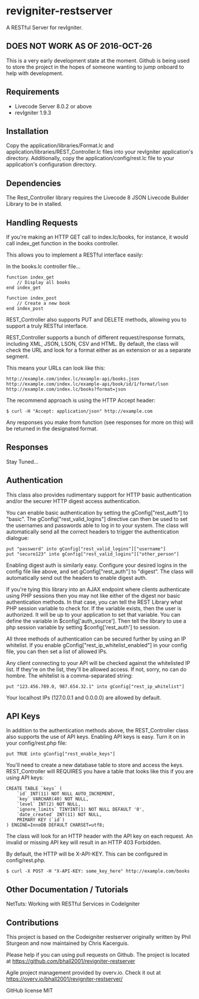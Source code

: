 # revigniter-restserver
A RESTful Server for revIgniter.

## DOES NOT WORK AS OF 2016-OCT-26
This is a very early development state at the moment. Github is being used to store the project in the hopes of someone wanting to jump onboard to help with development.

## Requirements
  * Livecode Server 8.0.2 or above
  * revIgniter 1.9.3


## Installation

Copy the application/libraries/Format.lc and application/libraries/REST_Controller.lc files into your revIgniter application's directory. Additionally, copy the application/config/rest.lc file to your application's configuration directory.

## Dependencies

The Rest_Controller library requires the Livecode 8 JSON Livecode Builder Library to be in stalled.

## Handling Requests

If you're making an HTTP GET call to index.lc/books, for instance, it would call index_get function in the books controller.

This allows you to implement a RESTful interface easily:

In the books.lc controller file...

```
function index_get
    // Display all books
end index_get

function index_post
    // Create a new book
end index_post
```

REST_Controller also supports PUT and DELETE methods, allowing you to support a truly RESTful interface.

REST_Controller supports a bunch of different request/response formats, including XML, JSON, LSON, CSV and HTML. By default, the class will check the URL and look for a format either as an extension or as a separate segment.

This means your URLs can look like this:

```
http://example.com/index.lc/example-api/books.json
http://example.com/index.lc/example-api/book/id/1/format/lson
http://example.com/index.lc/books?format=json
```

The recommend approach is using the HTTP Accept header:

```
$ curl -H "Accept: application/json" http://example.com
```
Any responses you make from function (see responses for more on this) will be returned in the designated format.

## Responses

Stay Tuned...

## Authentication

This class also provides rudimentary support for HTTP basic authentication and/or the securer HTTP digest access authentication.

You can enable basic authentication by setting the gConfig["rest_auth"] to "basic". The gConfig["rest_valid_logins"] directive can then be used to set the usernames and passwords able to log in to your system. The class will automatically send all the correct headers to trigger the authentication dialogue:
```
put "password" into gConfig["rest_valid_logins"]["username"]
put "secure123" into gConfig["rest_valid_logins"]["other_person"]
```
Enabling digest auth is similarly easy. Configure your desired logins in the config file like above, and set gConfig["rest_auth"] to "digest". The class will automatically send out the headers to enable digest auth.

If you're tying this library into an AJAX endpoint where clients authenticate using PHP sessions then you may not like either of the digest nor basic authentication methods. In that case, you can tell the REST Library what PHP session variable to check for. If the variable exists, then the user is authorized. It will be up to your application to set that variable. You can define the variable in $config['auth_source']. Then tell the library to use a php session variable by setting $config['rest_auth'] to session.

All three methods of authentication can be secured further by using an IP whitelist. If you enable gConfig["rest_ip_whitelist_enabled"] in your config file, you can then set a list of allowed IPs.

Any client connecting to your API will be checked against the whitelisted IP list. If they're on the list, they'll be allowed access. If not, sorry, no can do hombre. The whitelist is a comma-separated string:
```
put "123.456.789.0, 987.654.32.1" into gConfig["rest_ip_whitelist"]
```
Your localhost IPs (127.0.0.1 and 0.0.0.0) are allowed by default.

## API Keys

In addition to the authentication methods above, the REST_Controller class also supports the use of API keys. Enabling API keys is easy. Turn it on in your config/rest.php file:
```
put TRUE into gConfig["rest_enable_keys"]
```
You'll need to create a new database table to store and access the keys. REST_Controller will REQUIRES you have a table that looks like this if you are using API keys:
```
CREATE TABLE `keys` (
    `id` INT(11) NOT NULL AUTO_INCREMENT,
    `key` VARCHAR(40) NOT NULL,
    `level` INT(2) NOT NULL,
    `ignore_limits` TINYINT(1) NOT NULL DEFAULT '0',
    `date_created` INT(11) NOT NULL,
    PRIMARY KEY (`id`)
) ENGINE=InnoDB DEFAULT CHARSET=utf8;
```
The class will look for an HTTP header with the API key on each request. An invalid or missing API key will result in an HTTP 403 Forbidden.

By default, the HTTP will be X-API-KEY. This can be configured in config/rest.php.
```
$ curl -X POST -H "X-API-KEY: some_key_here" http://example.com/books
```
## Other Documentation / Tutorials

NetTuts: Working with RESTful Services in CodeIgniter

## Contributions

This project is based on the Codeigniter restserver originally written by Phil Sturgeon and now maintained by Chris Kacerguis.

Please help if you can using pull requests on Github. The project is located at https://github.com/bhall2001/revigniter-restserver

Agile project management provided by overv.io. Check it out at https://overv.io/bhall2001/revigniter-restserver/

GitHub license
MIT